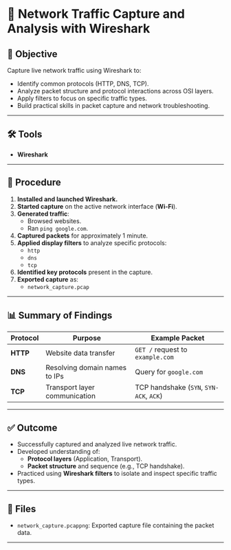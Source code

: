 # 📡 Network Traffic Capture and Analysis with Wireshark

## 🎯 Objective
Capture live network traffic using Wireshark to:
- Identify common protocols (HTTP, DNS, TCP).
- Analyze packet structure and protocol interactions across OSI layers.
- Apply filters to focus on specific traffic types.
- Build practical skills in packet capture and network troubleshooting.


---

## 🛠️ Tools 
- **Wireshark**


---

## 📝 Procedure
1. **Installed and launched Wireshark.**
2. **Started capture** on the active network interface (**Wi-Fi**).
3. **Generated traffic**:
   - Browsed websites.
   - Ran `ping google.com`.
4. **Captured packets** for approximately 1 minute.
5. **Applied display filters** to analyze specific protocols:
   - `http`
   - `dns`
   - `tcp`
6. **Identified key protocols** present in the capture.
7. **Exported capture** as:
   - `network_capture.pcap`

---

## 📊 Summary of Findings

| Protocol | Purpose                           | Example Packet                           |
|----------|-----------------------------------|------------------------------------------|
| **HTTP** | Website data transfer            | `GET /` request to `example.com`        |
| **DNS**  | Resolving domain names to IPs    | Query for `google.com`                  |
| **TCP**  | Transport layer communication    | TCP handshake (`SYN`, `SYN-ACK`, `ACK`) |

---

## ✅ Outcome
- Successfully captured and analyzed live network traffic.
- Developed understanding of:
  - **Protocol layers** (Application, Transport).
  - **Packet structure** and sequence (e.g., TCP handshake).
- Practiced using **Wireshark filters** to isolate and inspect specific traffic types.

---

## 📂 Files
- `network_capture.pcappng`: Exported capture file containing the packet data.

---


